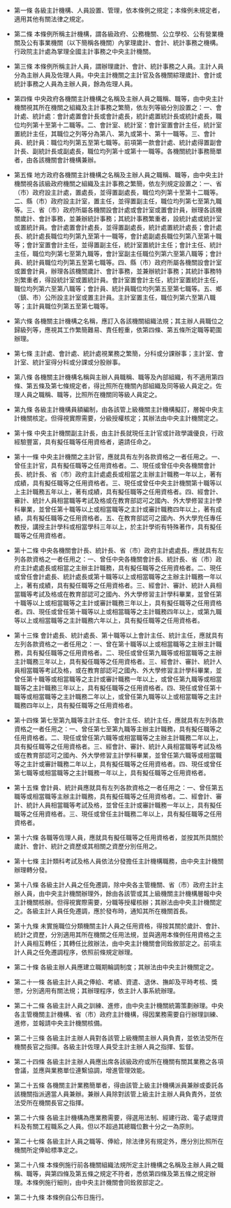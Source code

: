 * 第一條 各級主計機構、人員設置、管理，依本條例之規定；本條例未規定者，適用其他有關法律之規定。

* 第二條 本條例所稱主計機構，謂各級政府、公務機關、公立學校、公有營業機關及公有事業機關（以下簡稱各機關）內掌理歲計、會計、統計事務之機構。行政院主計處為掌理全國主計事務之中央主計機關。

* 第三條 本條例所稱主計人員，謂辦理歲計、會計、統計事務之人員。主計人員分為主辦人員及佐理人員。中央主計機關之主計官及各機關綜理歲計、會計或統計事務之人員為主辦人員，餘為佐理人員。

* 第四條 中央政府各機關主計機構之名稱及主辦人員之職稱、職等，由中央主計機關視其所在機關之組織及主計事務之繁簡，依左列等級分別設置之：一、會計處、統計處：會計處置會計長或會計處長，統計處置統計長或統計處長，職位均列第十至第十二職等。二、會計室、統計室：會計室置會計主任，統計室置統計主任，其職位之列等分為第八、第九或第十、第十一職等。三、會計員、統計員：職位均列第五至第七職等。前項第一款會計處、統計處得置副會計長、副統計長或副處長，職位均列第十或第十一職等。各機關統計事務簡單者，由各該機關會計機構兼辦。

* 第五條 地方政府各機關主計機構之名稱及主辦人員之職稱、職等，由中央主計機關視各該級政府機關之組織及主計事務之繁簡，依左列規定設置之：一、省（市）政府設主計處，置處長，並得置副處長，職位均列第十至第十二職等。二、縣（市）政府設主計室，置主任，並得置副主任，職位均列第七至第九職等。三、省（市）政府所屬各機關設會計處或會計室或置會計員，辦理各該機關歲計、會計事務，並兼辦統計事務；其統計事務繁重者，設統計處或統計室或置統計員。會計處置會計處長，並得置副處長，統計處置統計處長；會計處長、統計處長職位均列第九至第十一職等，會計處副處長職位列第八至第十職等；會計室置會計主任，並得置副主任，統計室置統計主任；會計主任、統計主任，職位均列第七至第九職等，會計室副主任職位列第六至第八職等；會計員、統計員職位均列第五至第七職等。四、縣（市）政府所屬各機關設會計室或置會計員，辦理各該機關歲計、會計事務，並兼辦統計事務；其統計事務特別繁重者，得設統計室或置統計員。會計室置會計主任，統計室置統計主任，職位均列第六至第八職等；會計員、統計員職位均列第五至第七職等。五、鄉（鎮、市）公所設主計室或置主計員。主計室置主任，職位列第六至第八職等；主計員職位列第五至第七職等。

* 第六條 各機關主計機構之名稱，應訂入各該機關組織法規；其主辦人員職位之歸級列等，應視其工作繁簡難易、責任輕重，依第四條、第五條所定職等範圍辦理。

* 第七條 主計處、會計處、統計處視業務之繁簡，分科或分課辦事；主計室、會計室、統計室得分科或分課或分股辦事。

* 第八條 各機關主計機構名稱與主辦人員職稱、職等及內部組織，有不適用第四條、第五條及第七條規定者，得比照所在機關內部組織及同等級人員定之。佐理人員之職稱、職等，比照所在機關同等級人員定之。

* 第九條 各級主計機構員額編制，由各該管上級機關主計機構擬訂，層報中央主計機關核定。但得視實際需要，分級授權核定；其辦法由中央主計機關定之。

* 第十條 中央主計機關副主計長，由主計長就現任主計官或計政學識優良，行政經驗豐富，具有擬任職等任用資格者，遴請任命之。

* 第十一條 中央主計機關之主計官，應就具有左列各款資格之一者任用之。一、曾任主計官，具有擬任職等之任用資格者。二、現任或曾任中央各機關會計長、統計長、省（市）政府主計處處長或相當之主辦主計職務一年以上，著有成績，具有擬任職等之任用資格者。三、現任或曾任中央主計機關第十職等以上主計職務五年以上，著有成績，具有擬任職等之任用資格者。四、經會計、審計、統計人員相當職等考試及格或在教育部認可之國內、外大學修習主計學科畢業，並曾任第十職等以上或相當職等之主計或審計職務四年以上，著有成績，具有擬任職等之任用資格者。五、在教育部認可之國內、外大學充任專任教授，講授主計學科或相當學科三年以上，於主計學術有特殊著作，具有擬任職等之任用資格者。

* 第十二條 中央各機關會計長、統計長、省（市）政府主計處處長，應就具有左列各款資格之一者任用之：一、曾任中央各機關會計長、統計長、省（市）政府主計處處長或相當之主辦主計職務，具有擬任職等之任用資格者。二、現任或曾任會計處長、統計處長或第十職等以上或相當職等之主辦主計職務一年以上，著有成績，具有擬任職等之任用資格者。三、經會計、審計、統計人員相當職等考試及格或在教育部認可之國內、外大學修習主計學科畢業，並曾任第十職等以上或相當職等之主計或審計職務三年以上，具有擬任職等之任用資格者。四、現任或曾任第十職等以上或相當職等之主計職務四年以上，或第九職等以上或相當職等之主計職務六年以上，具有擬任職等之任用資格者。

* 第十三條 會計處長、統計處長、第十職等以上會計主任、統計主任，應就具有左列各款資格之一者任用之：一、曾在第十職等以上或相當職等之主辦主計職務，具有擬任職等之任用資格者。二、現任或曾任第九職等或相當職等之主辦主計職務三年以上，具有擬任職等之任用資格者。三、經會計、審計、統計人員相當職等考試及格，或在教育部認可之國內、外大學修習主計學科畢業，並曾任第十職等或相當職等之主計或審計職務一年以上，或曾任第九職等或相當職等之主計職務三年以上，具有擬任職等之任用資格者。四、現任或曾任第十職等或相當職等之主計職務二年以上，或曾任第九職等以上或相當職等之主計職務四年以上，具有擬任職等之任用資格者。

* 第十四條 第七至第九職等主計主任、會計主任、統計主任，應就具有左列各款資格之一者任用之：一、曾任第七至第九職等主辦主計職務，具有擬任職等之任用資格者。二、現任或曾任第六職等或相當職等之主辦主計職務二年以上，具有擬任職等之任用資格者。三、經會計、審計、統計人員相當職等考試及格或在教育部認可之國內、外大學修習主計學科畢業，並曾任第六職等或相當職等之主計或審計職務二年以上，具有擬任職等之任用資格者。四、現任或曾任第七職等或相當職等之主計職務一年以上，具有擬任職等之任用資格者。

* 第十五條 會計員、統計員應就具有左列各款資格之一者任用之：一、曾任第五職等或相當職等主辦主計職務，具有擬任職等之任用資格者。二、經會計、審計、統計人員相當職等考試及格，並曾任主計或審計職務一年以上，具有擬任職等之任用資格者。三、現任或曾任主計職務二年以上，具有擬任職等之任用資格者。

* 第十六條 各職等佐理人員，應就具有擬任職等之任用資格者，並按其所具關於歲計、會計、統計之資歷或其相關之資歷分別任用之。

* 第十七條 主計類科考試及格人員依法分發擔任主計機構職務，由中央主計機關辦理轉分發。

* 第十八條 各級主計人員之任免遷調，除中央各主管機關、省（市）政府主計主辦人員，由中央主計機關辦理外，餘由各該管或其上級機關主計機構層報中央主計機關核辦。但得視實際需要，分職等授權核辦；其辦法由中央主計機關定之。各級主計人員任免遷調，應於發布時，通知其所在機關首長。

* 第十九條 未實施職位分類機關主計人員之任用資格，得按其關於歲計、會計、統計之資歷，分別適用其所在機關之任用法規，並與適用本條例任用資格之主計人員相互轉任；其轉任比敘辦法，由中央主計機關會同銓敘部定之。前項主計人員之任免遷調程序，依照前條規定辦理。

* 第二十條 各級主辦人員應建立職期輪調制度；其辦法由中央主計機關定之。

* 第二十一條 各級主計人員之俸給、考績、資遣、退休、撫卹及平時考核、獎懲，分別適用有關法規；其辦理程序，依主計人事系統辦理。

* 第二十二條 各級主計人員之訓練、進修，由中央主計機關統籌策劃辦理。中央各主管機關主計機構、省（市）政府主計機構，得因業務需要自行辦理訓練、進修，並報請中央主計機關核備。

* 第二十三條 各級主計主辦人員對各該管上級機關主辦人員負責，並依法受所在機關長官之指揮。各級主計佐理人員受主計主辦人員之指揮、監督。

* 第二十四條 各級主計主辦人員應出席各該級政府或所在機關有關其業務之各項會議，並應與業務單位連繫協調，增進管理效能。

* 第二十五條 各機關主計業務簡單者，得由該管上級主計機構派員兼辦或委託各該機關指派適當人員兼辦。兼辦人員除對該管上級主計主辦人員負責外，並依法受所在機關長官之指揮。

* 第二十六條 各級主計機構為應業務需要，得選用法制、經建行政、電子處理資料及有關工程職系之人員。但以不超過其總職位數十分之一為原則。

* 第二十七條 各級主計人員之職等、俸給，除法律另有規定外，應分別比照所在機關所定俸給標準定之。

* 第二十八條 本條例施行前各機關組織法規所定主計機構之名稱及主辦人員之職稱、職等，與第四條及第五條之規定不符者，悉依第四條及第五條之規定辦理。本條例施行細則，由中央主計機關會同銓敘部定之。

* 第二十九條 本條例自公布日施行。

